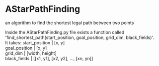 # AStarPathFinding
an algorithm to find the shortest legal path between two points

Inside the AStarPathFinding.py file exists a function called 'find_shortest_path(start_position, goal_position, grid_dim, black_fields)'.                                                                   
It takes:
            start_position    |     [x, y]                  
            goal_position     |     [x, y]                  
            grid_dim          |     [width, height]                     
            black_fields      |     [[x1, y1], [x2, y2], ..., [xn, yn]]                         
 
            
